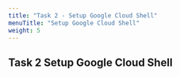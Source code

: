 ```yaml
---
title: "Task 2 - Setup Google Cloud Shell"
menuTitle: "Setup Google Cloud Shell"
weight: 5
---
```


## Task 2 Setup Google Cloud Shell